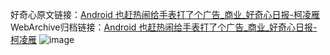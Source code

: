 好奇心原文链接：[Android 也赶热闹给手表打了个广告_商业_好奇心日报-柯凌雁](https://www.qdaily.com/articles/7241.html)
WebArchive归档链接：[Android 也赶热闹给手表打了个广告_商业_好奇心日报-柯凌雁](http://web.archive.org/web/20190623172121/https://www.qdaily.com/articles/7241.html)
![image](http://ww3.sinaimg.cn/large/007d5XDply1g3x0c38pwnj30u02kk1kx)